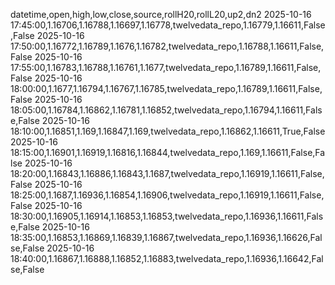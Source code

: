 datetime,open,high,low,close,source,rollH20,rollL20,up2,dn2
2025-10-16 17:45:00,1.16706,1.16788,1.16697,1.16778,twelvedata_repo,1.16779,1.16611,False,False
2025-10-16 17:50:00,1.16772,1.16789,1.1676,1.16782,twelvedata_repo,1.16788,1.16611,False,False
2025-10-16 17:55:00,1.16783,1.16788,1.16761,1.1677,twelvedata_repo,1.16789,1.16611,False,False
2025-10-16 18:00:00,1.1677,1.16794,1.16767,1.16785,twelvedata_repo,1.16789,1.16611,False,False
2025-10-16 18:05:00,1.16784,1.16862,1.16781,1.16852,twelvedata_repo,1.16794,1.16611,False,False
2025-10-16 18:10:00,1.16851,1.169,1.16847,1.169,twelvedata_repo,1.16862,1.16611,True,False
2025-10-16 18:15:00,1.16901,1.16919,1.16816,1.16844,twelvedata_repo,1.169,1.16611,False,False
2025-10-16 18:20:00,1.16843,1.16886,1.16843,1.1687,twelvedata_repo,1.16919,1.16611,False,False
2025-10-16 18:25:00,1.1687,1.16936,1.16854,1.16906,twelvedata_repo,1.16919,1.16611,False,False
2025-10-16 18:30:00,1.16905,1.16914,1.16853,1.16853,twelvedata_repo,1.16936,1.16611,False,False
2025-10-16 18:35:00,1.16853,1.16869,1.16839,1.16867,twelvedata_repo,1.16936,1.16626,False,False
2025-10-16 18:40:00,1.16867,1.16888,1.16852,1.16883,twelvedata_repo,1.16936,1.16642,False,False

